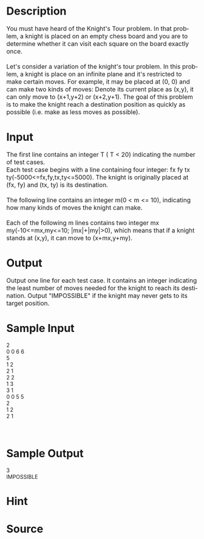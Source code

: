 
# Description

<div class="content"><div class="ptx" lang="en-US"><span style="font-size: medium">You must have heard of the Knight&#39;s Tour problem. In that problem, a knight is placed on an empty chess board and you are to determine whether it can visit each square on the board exactly once. <br/>
<br/>
Let&#39;s consider a variation of the knight&#39;s tour problem. In this problem, a knight is place on an infinite plane and it&#39;s restricted to make certain moves. For example, it may be placed at (0, 0) and can make two kinds of moves: Denote its current place as (x,y), it can only move to (x+1,y+2) or (x+2,y+1). The goal of this problem is to make the knight reach a destination position as quickly as possible (i.e. make as less moves as possible).</span></div></div>

# Input

<div class="content"><div class="ptx" lang="en-US"><span style="font-size: medium">The first line contains an integer T ( T &lt; 20) indicating the number of test cases. <br/>
Each test case begins with a line containing four integer: fx fy tx ty(-5000&lt;=fx,fy,tx,ty&lt;=5000). The knight is originally placed at (fx, fy) and (tx, ty) is its destination. <br/>
<br/>
The following line contains an integer m(0 &lt; m &lt;= 10), indicating how many kinds of moves the knight can make. <br/>
<br/>
Each of the following m lines contains two integer mx my(-10&lt;=mx,my&lt;=10; |mx|+|my|&gt;0), which means that if a knight stands at (x,y), it can move to (x+mx,y+my).</span></div></div>

# Output

<div class="content"><div class="ptx" lang="en-US"><span style="font-size: medium">Output one line for each test case. It contains an integer indicating the least number of moves needed for the knight to reach its destination. Output &#34;IMPOSSIBLE&#34; if the knight may never gets to its target position.</span></div></div>

# Sample Input

<div class="content"><span class="sampledata">2<br/>
0 0 6 6<br/>
5<br/>
1 2<br/>
2 1<br/>
2 2<br/>
1 3<br/>
3 1<br/>
0 0 5 5<br/>
2<br/>
1 2<br/>
2 1<br/>
<br/>
<br/>
</span></div>

# Sample Output

<div class="content"><span class="sampledata">3<br/>
IMPOSSIBLE<br/>
</span></div>

# Hint

<div class="content"><p></p></div>

# Source

<div class="content"><p><a href="problemset.php?search="></a></p></div>

